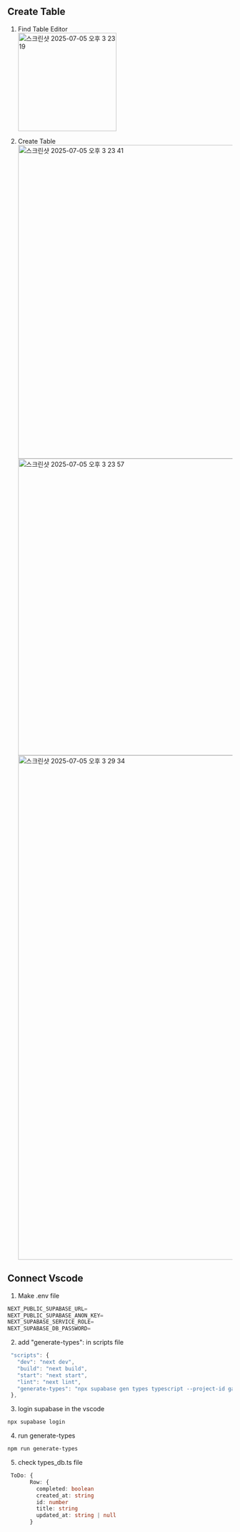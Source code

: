 ## Create Table 


1. Find Table Editor  
   <img width="220" alt="스크린샷 2025-07-05 오후 3 23 19" src="https://github.com/user-attachments/assets/9fa5cc73-330c-49c2-990e-9755b5ee4019" />



2. Create Table  
   <img width="702" alt="스크린샷 2025-07-05 오후 3 23 41" src="https://github.com/user-attachments/assets/71d38b85-2c07-485c-9228-cd2dbaa551ea" />
   <img width="664" alt="스크린샷 2025-07-05 오후 3 23 57" src="https://github.com/user-attachments/assets/460329a1-8dc0-40cd-9c92-43df82b847bb" />
   <img width="1129" alt="스크린샷 2025-07-05 오후 3 29 34" src="https://github.com/user-attachments/assets/53836782-701f-4116-9aa7-4b7d4a2b0a6a" />



## Connect Vscode 


1. Make .env file
 ```typescript
 NEXT_PUBLIC_SUPABASE_URL=
NEXT_PUBLIC_SUPABASE_ANON_KEY=
NEXT_SUPABASE_SERVICE_ROLE=
NEXT_SUPABASE_DB_PASSWORD=
```

2.  add "generate-types": in scripts file 
 ```typescript
  "scripts": {
    "dev": "next dev",
    "build": "next build",
    "start": "next start",
    "lint": "next lint",
    "generate-types": "npx supabase gen types typescript --project-id garzzsiryphmrhqfgpgt --schema public > types_db.ts"
  },
```






3. login supabase in the vscode

```bash
npx supabase login
```

4. run generate-types
```bash
npm run generate-types
```


5. check types_db.ts file

 ```typescript
  ToDo: {
        Row: {
          completed: boolean
          created_at: string
          id: number
          title: string
          updated_at: string | null
        }
```




